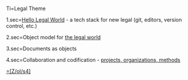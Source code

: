 Ti=Legal Theme

1.sec=<a href="index.php?action=doc&file=S/About/Conference/Theme/Legal_HelloWorld_0.md">Hello Legal World</a> - a tech stack for new legal (git, editors, version control, etc.) 

2.sec=Object model for <a href="index.php?action=doc&file=S/About/Conference/Theme/Legal_ObjectModel_0.md">the legal world</a>

3.sec=Documents as objects

4.sec=Collaboration and codification - <a href="https://github.com/CommonAccord/Cmacc-Org/tree/master/Doc/S/Link/Project/List_0.md">projects, organizations, methods

=[Z/ol/s4]